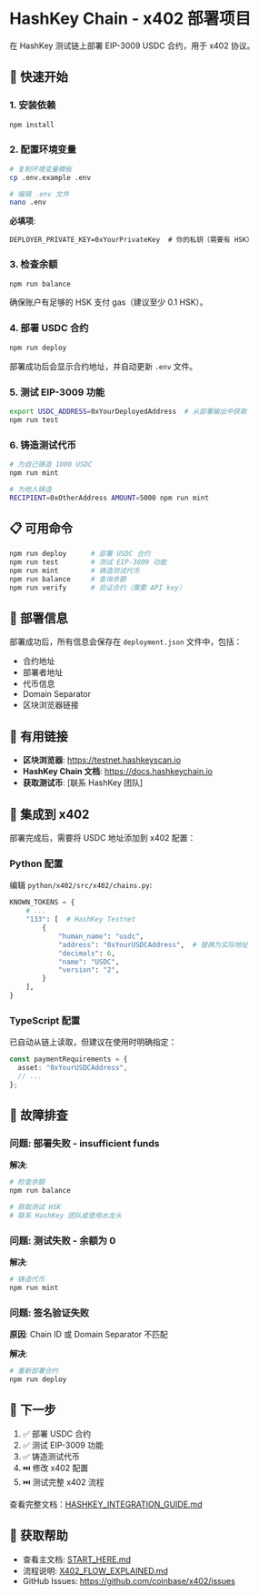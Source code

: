 # HashKey Chain - x402 部署项目

在 HashKey 测试链上部署 EIP-3009 USDC 合约，用于 x402 协议。

## 🚀 快速开始

### 1. 安装依赖

```bash
npm install
```

### 2. 配置环境变量

```bash
# 复制环境变量模板
cp .env.example .env

# 编辑 .env 文件
nano .env
```

**必填项**:
```
DEPLOYER_PRIVATE_KEY=0xYourPrivateKey  # 你的私钥（需要有 HSK）
```

### 3. 检查余额

```bash
npm run balance
```

确保账户有足够的 HSK 支付 gas（建议至少 0.1 HSK）。

### 4. 部署 USDC 合约

```bash
npm run deploy
```

部署成功后会显示合约地址，并自动更新 `.env` 文件。

### 5. 测试 EIP-3009 功能

```bash
export USDC_ADDRESS=0xYourDeployedAddress  # 从部署输出中获取
npm run test
```

### 6. 铸造测试代币

```bash
# 为自己铸造 1000 USDC
npm run mint

# 为他人铸造
RECIPIENT=0xOtherAddress AMOUNT=5000 npm run mint
```

## 📋 可用命令

```bash
npm run deploy      # 部署 USDC 合约
npm run test        # 测试 EIP-3009 功能
npm run mint        # 铸造测试代币
npm run balance     # 查询余额
npm run verify      # 验证合约（需要 API key）
```

## 📝 部署信息

部署成功后，所有信息会保存在 `deployment.json` 文件中，包括：
- 合约地址
- 部署者地址
- 代币信息
- Domain Separator
- 区块浏览器链接

## 🔗 有用链接

- **区块浏览器**: https://testnet.hashkeyscan.io
- **HashKey Chain 文档**: https://docs.hashkeychain.io
- **获取测试币**: [联系 HashKey 团队]

## 🔧 集成到 x402

部署完成后，需要将 USDC 地址添加到 x402 配置：

### Python 配置

编辑 `python/x402/src/x402/chains.py`:

```python
KNOWN_TOKENS = {
    # ...
    "133": [  # HashKey Testnet
        {
            "human_name": "usdc",
            "address": "0xYourUSDCAddress",  # 替换为实际地址
            "decimals": 6,
            "name": "USDC",
            "version": "2",
        }
    ],
}
```

### TypeScript 配置

已自动从链上读取，但建议在使用时明确指定：

```typescript
const paymentRequirements = {
  asset: "0xYourUSDCAddress",
  // ...
};
```

## 🐛 故障排查

### 问题: 部署失败 - insufficient funds

**解决**:
```bash
# 检查余额
npm run balance

# 获取测试 HSK
# 联系 HashKey 团队或使用水龙头
```

### 问题: 测试失败 - 余额为 0

**解决**:
```bash
# 铸造代币
npm run mint
```

### 问题: 签名验证失败

**原因**: Chain ID 或 Domain Separator 不匹配

**解决**:
```bash
# 重新部署合约
npm run deploy
```

## 📖 下一步

1. ✅ 部署 USDC 合约
2. ✅ 测试 EIP-3009 功能
3. ✅ 铸造测试代币
4. ⏭️ 修改 x402 配置
5. ⏭️ 测试完整 x402 流程

查看完整文档：[HASHKEY_INTEGRATION_GUIDE.md](../HASHKEY_INTEGRATION_GUIDE.md)

## 🤝 获取帮助

- 查看主文档: [START_HERE.md](../START_HERE.md)
- 流程说明: [X402_FLOW_EXPLAINED.md](../X402_FLOW_EXPLAINED.md)
- GitHub Issues: https://github.com/coinbase/x402/issues

